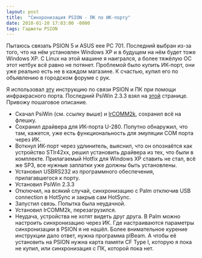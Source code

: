 ```yaml
---
layout: post
title:  "Синхронизация PSION - ПК по ИК-порту"
date: 2010-01-28 17:03:00 -0000
tags: Гаджеты PSION
---
```


Пытаюсь связать PSION 5 и ASUS eee PC 701. Последний выбран из-за того, что на нём установлен Windows XP и в будущем на нём будет тоже Windows XP. С Linux на этой машине я наигрался, а более тяжёлую ОС этот нетбук всё равно не потянет. Проблемой было купить ИК-порт, они уже реально есть не в каждом магазине. К счастью, купил его по объявлению в городском форуме с рук.

Я использовал <a href="http://www.pscience5.net/Infrared-3.htm">эту</a> инструкцию по связи PSION и ПК при помощи инфракрасного порта. Последний PsiWin 2.3.3 взял на <a href="http://www.garethjmsaunders.co.uk/psion/downloads.html#psiwin233">этой</a> странице. Привожу пошаговое описание.

- Скачал PsiWin (см. ссылку выше) и <a href="http://www.ircomm2k.de/English/download.html">IrCOMM2k</a>, сохранил всё на флешку.
- Сохранил драйвера для ИК-порта U-280. Попутно обнаружил, что там, кажется,  уже есть функциональность для эмуляции COM порта через ИК.
- Воткнул ИК-порт через удлинитель, выяснил, что он опознаётся как устройство STIr42xx, решил установить драйвера из тех, что были в комплекте. Прилагаемый Hotfix для Windows XP ставить не стал, всё же SP3, все нужные заплатки уже должны быть установлены.
- Установил USBRS232 из программного обеспечения, прилагавшегося к порту. 
- Установил PsiWin 2.3.3
- Отключил, на всякий случай, синхронизацию с Palm отключив USB connection в HotSync и закрыв сам HotSync.
- Запустил связь. Попытка была неудачной.
- Установил IrCOMM2k, перезагрузился.
- Неудача, устройства не хотят видеть друг друга. В Palm можно настроить синхронизацию через ИК. Где настраиваются параметры синхронизации в PSION  я не нашёл. Более внимательное курение инструкции дало ответ, нужна программа plBeam. А чтобы её установить на PSION нужна карта памяти CF Type I, которую я пока не купил, или синхронизация с ПК, которой пока нет.
